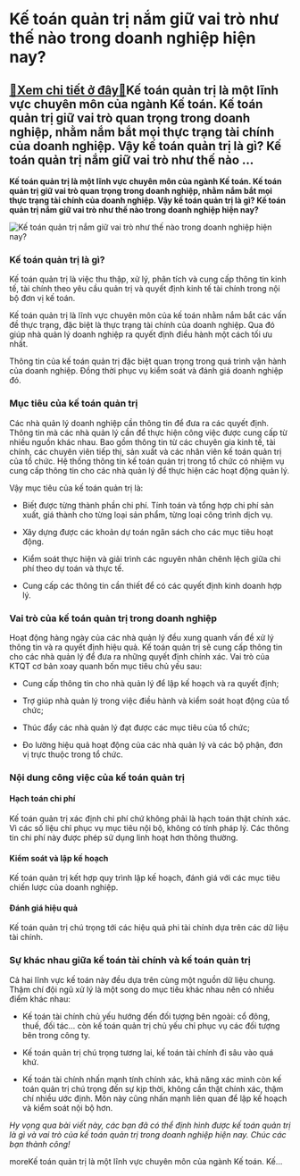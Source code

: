 Kế toán quản trị nắm giữ vai trò như thế nào trong doanh nghiệp hiện nay?
=========================================================================

[:gift:Xem chi tiết ở đây:gift:](https://hddtvn.com/ke-toan-quan-tri-nam-giu-vai-tro-nhu-the-nao-trong-doanh-nghiep-hien-nay/)Kế toán quản trị là một lĩnh vực chuyên môn của ngành Kế toán. Kế toán quản trị giữ vai trò quan trọng trong doanh nghiệp, nhằm nắm bắt mọi thực trạng tài chính của doanh nghiệp. Vậy kế toán quản trị là gì? Kế toán quản trị nắm giữ vai trò như thế nào …
-------------------------------------------------------------------------------------------------------------------------------------------------------------------------------------------------------------------------------------------------------------

**Kế toán quản trị là một lĩnh vực chuyên môn của ngành Kế toán. Kế toán quản trị giữ vai trò quan trọng trong doanh nghiệp, nhằm nắm bắt mọi thực trạng tài chính của doanh nghiệp. Vậy kế toán quản trị là gì? Kế toán quản trị nắm giữ vai trò như thế nào trong doanh nghiệp hiện nay?**


![Kế toán quản trị nắm giữ vai trò như thế nào trong doanh nghiệp hiện nay?](https://hddtvn.com/wp-content/uploads/2021/01/pexels-photo-3815593.jpeg)


### Kế toán quản trị là gì?


Kế toán quản trị là việc thu thập, xử lý, phân tích và cung cấp thông tin kinh tế, tài chính theo yêu cầu quản trị và quyết định kinh tế tài chính trong nội bộ đơn vị kế toán.


Kế toán quản trị là lĩnh vực chuyên môn của kế toán nhằm nắm bắt các vấn đề thực trạng, đặc biệt là thực trạng tài chính của doanh nghiệp. Qua đó giúp nhà quản lý doanh nghiệp ra quyết định điều hành một cách tối ưu nhất.


Thông tin của kế toán quản trị đặc biệt quan trọng trong quá trình vận hành của doanh nghiệp. Đồng thời phục vụ kiểm soát và đánh giá doanh nghiệp đó.


### Mục tiêu của kế toán quản trị


Các nhà quản lý doanh nghiệp cần thông tin để đưa ra các quyết định. Thông tin mà các nhà quản lý cần để thực hiện công việc được cung cấp từ nhiều nguồn khác nhau. Bao gồm thông tin từ các chuyên gia kinh tế, tài chính, các chuyên viên tiếp thị, sản xuất và các nhân viên kế toán quản trị của tổ chức. Hệ thống thông tin kế toán quản trị trong tổ chức có nhiệm vụ cung cấp thông tin cho các nhà quản lý để thực hiện các hoạt động quản lý.


Vậy mục tiêu của kế toán quản trị là:




* Biết được từng thành phần chi phí. Tính toán và tổng hợp chi phí sản xuất, giá thành cho từng loại sản phẩm, từng loại công trình dịch vụ.

* Xây dựng được các khoản dự toán ngân sách cho các mục tiêu hoạt động.

* Kiểm soát thực hiện và giải trình các nguyên nhân chênh lệch giữa chi phí theo dự toán và thực tế.

* Cung cấp các thông tin cần thiết để có các quyết định kinh doanh hợp lý.



### Vai trò của kế toán quản trị trong doanh nghiệp


Hoạt động hàng ngày của các nhà quản lý đều xung quanh vấn đề xử lý thông tin và ra quyết định hiệu quả. Kế toán quản trị sẽ cung cấp thông tin cho các nhà quản lý để đưa ra những quyết định chính xác. Vai trò của KTQT cơ bản xoay quanh bốn mục tiêu chủ yếu sau:




* Cung cấp thông tin cho nhà quản lý để lập kế hoạch và ra quyết định;

* Trợ giúp nhà quản lý trong việc điều hành và kiểm soát hoạt động của tổ chức;

* Thúc đẩy các nhà quản lý đạt được các mục tiêu của tổ chức;

* Đo lường hiệu quả hoạt động của các nhà quản lý và các bộ phận, đơn vị trực thuộc trong tổ chức.



### Nội dung công việc của kế toán quản trị


#### Hạch toán chi phí


Kế toán quản trị xác định chi phí chứ không phải là hạch toán thật chính xác. Vì các số liệu chỉ phục vụ mục tiêu nội bộ, không có tính pháp lý. Các thông tin chi phí này được phép sử dụng linh hoạt hơn thông thường.


#### Kiểm soát và lập kế hoạch


Kế toán quản trị kết hợp quy trình lập kế hoạch, đánh giá với các mục tiêu chiến lược của doanh nghiệp.


#### Đánh giá hiệu quả


Kế toán quản trị chú trọng tới các hiệu quả phi tài chính dựa trên các dữ liệu tài chính.


### Sự khác nhau giữa kế toán tài chính và kế toán quản trị


Cả hai lĩnh vực kế toán này đều dựa trên cùng một nguồn dữ liệu chung. Thậm chí đội ngũ xử lý là một song do mục tiêu khác nhau nên có nhiều điểm khác nhau:




* Kế toán tài chính chủ yếu hướng đến đối tượng bên ngoài: cổ đông, thuế, đối tác… còn kế toán quản trị chủ yếu chỉ phục vụ các đối tượng bên trong công ty.

* Kế toán quản trị chú trọng tương lai, kế toán tài chính đi sâu vào quá khứ.

* Kế toán tài chính nhấn mạnh tính chính xác, khả năng xác minh còn kế toán quản trị chú trọng đến sự kịp thời, không cần thật chính xác, thậm chí nhiều ước định. Môn này cũng nhấn mạnh liên quan để lập kế hoạch và kiểm soát nội bộ hơn.



*Hy vọng qua bài viết này, các bạn đã có thể định hình được kế toán quản trị là gì và vai trò của kế toán quản trị trong doanh nghiệp hiện nay. Chúc các bạn thành công!*


moreKế toán quản trị là một lĩnh vực chuyên môn của ngành Kế toán. Kế…

